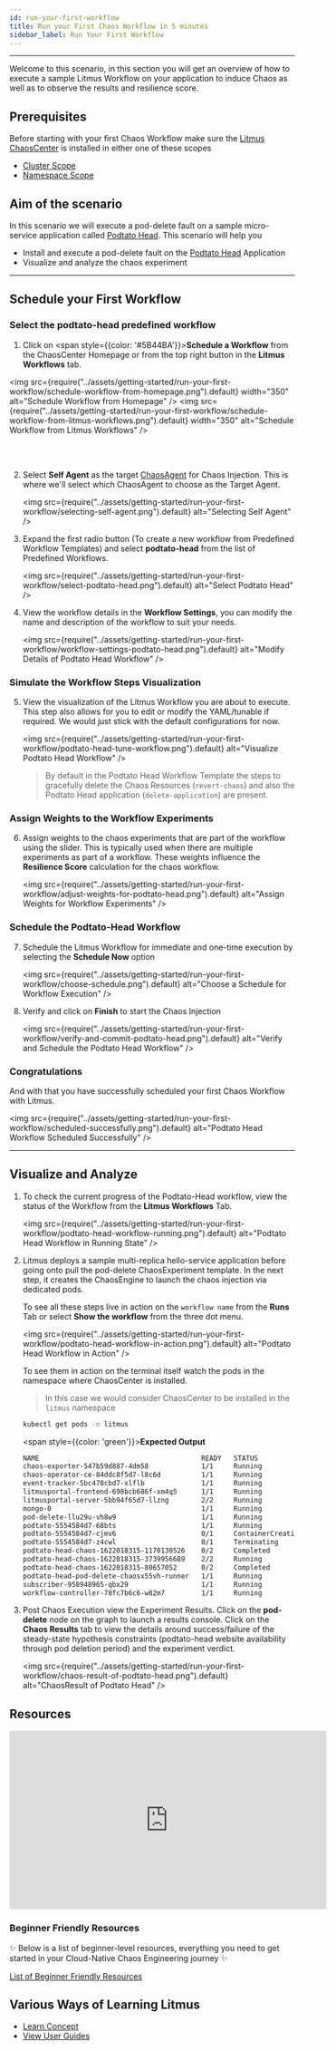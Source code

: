 ```yaml
---
id: run-your-first-workflow
title: Run your First Chaos Workflow in 5 minutes
sidebar_label: Run Your First Workflow
---
```


---

Welcome to this scenario, in this section you will get an overview of how to execute a sample Litmus Workflow on your application to induce Chaos as well as to observe the results and resilience score.

## Prerequisites

Before starting with your first Chaos Workflow make sure the [Litmus ChaosCenter](resources#chaoscenter) is installed in either one of these scopes

- [Cluster Scope](../user-guides/chaoscenter-cluster-scope-installation.md)
- [Namespace Scope](../user-guides/chaoscenter-namespace-scope-installation.md)

## Aim of the scenario

In this scenario we will execute a pod-delete fault on a sample micro-service application called [Podtato Head](https://github.com/cncf/podtato-head/). This scenario will help you

- Install and execute a pod-delete fault on the [Podtato Head](https://github.com/cncf/podtato-head/) Application
- Visualize and analyze the chaos experiment

---

## Schedule your First Workflow

### Select the podtato-head predefined workflow

1. Click on <span style={{color: '#5B44BA'}}>**Schedule a Workflow**</span> from the ChaosCenter Homepage or from the top right button in the **Litmus Workflows** tab.

<img src={require("../assets/getting-started/run-your-first-workflow/schedule-workflow-from-homepage.png").default} width="350" alt="Schedule Workflow from Homepage" /> <img src={require("../assets/getting-started/run-your-first-workflow/schedule-workflow-from-litmus-workflows.png").default} width="350" alt="Schedule Workflow from Litmus Workflows" />

<br /> <br />

2. Select **Self Agent** as the target [ChaosAgent](resources.md#chaosagents) for Chaos Injection. This is where we'll select which ChaosAgent to choose as the Target Agent.

   <img src={require("../assets/getting-started/run-your-first-workflow/selecting-self-agent.png").default} alt="Selecting Self Agent" />

3. Expand the first radio button (To create a new workflow from Predefined Workflow Templates) and select **podtato-head** from the list of Predefined Workflows.

   <img src={require("../assets/getting-started/run-your-first-workflow/select-podtato-head.png").default} alt="Select Podtato Head" />

4. View the workflow details in the **Workflow Settings**, you can modify the name and description of the workflow to suit your needs.

   <img src={require("../assets/getting-started/run-your-first-workflow/workflow-settings-podtato-head.png").default} alt="Modify Details of Podtato Head Workflow" />

### Simulate the Workflow Steps Visualization

5. View the visualization of the Litmus Workflow you are about to execute. This step also allows for you to edit or modify the YAML/tunable if required. We would just stick with the default configurations for now.

   <img src={require("../assets/getting-started/run-your-first-workflow/podtato-head-tune-workflow.png").default} alt="Visualize Podtato Head Workflow" />

   > By default in the Podtato Head Workflow Template the steps to gracefully delete the Chaos Resources (`revert-chaos`) and also the Podtato Head application (`delete-application`) are present.

### Assign Weights to the Workflow Experiments

6. Assign weights to the chaos experiments that are part of the workflow using the slider. This is typically used when there are multiple experiments as part of a workflow. These weights influence the **Resilience Score** calculation for the chaos workflow.

   <img src={require("../assets/getting-started/run-your-first-workflow/adjust-weights-for-podtato-head.png").default} alt="Assign Weights for Workflow Experiments" />

### Schedule the Podtato-Head Workflow

7. Schedule the Litmus Workflow for immediate and one-time execution by selecting the **Schedule Now** option

   <img src={require("../assets/getting-started/run-your-first-workflow/choose-schedule.png").default} alt="Choose a Schedule for Workflow Execution" />

8. Verify and click on **Finish** to start the Chaos Injection

   <img src={require("../assets/getting-started/run-your-first-workflow/verify-and-commit-podtato-head.png").default} alt="Verify and Schedule the Podtato Head Workflow" />

### Congratulations

And with that you have successfully scheduled your first Chaos Workflow with Litmus.

<img src={require("../assets/getting-started/run-your-first-workflow/scheduled-successfully.png").default} alt="Podtato Head Workflow Scheduled Successfully" />

---

## Visualize and Analyze

1. To check the current progress of the Podtato-Head workflow, view the status of the Workflow from the **Litmus Workflows** Tab.

   <img src={require("../assets/getting-started/run-your-first-workflow/podtato-head-workflow-running.png").default} alt="Podtato Head Workflow in Running State" />

2. Litmus deploys a sample multi-replica hello-service application before going onto pull the pod-delete ChaosExperiment template. In the next step, it creates the ChaosEngine to launch the chaos injection via dedicated pods.

   To see all these steps live in action on the `workflow name` from the **Runs** Tab or select **Show the workflow** from the three dot menu.

   <img src={require("../assets/getting-started/run-your-first-workflow/podtato-head-workflow-in-action.png").default} alt="Podtato Head Workflow in Action" />

   To see them in action on the terminal itself watch the pods in the namespace where ChaosCenter is installed.

   > In this case we would consider ChaosCenter to be installed in the `litmus` namespace

   ```bash
   kubectl get pods -n litmus
   ```

   <span style={{color: 'green'}}><b>Expected Output</b></span>

   ```bash
   NAME                                        READY   STATUS              RESTARTS   AGE
   chaos-exporter-547b59d887-4dm58             1/1     Running             0          6h16m
   chaos-operator-ce-84ddc8f5d7-l8c6d          1/1     Running             0          6h16m
   event-tracker-5bc478cbd7-xlflb              1/1     Running             0          6h16m
   litmusportal-frontend-698bcb686f-xm4q5      1/1     Running             0          6h26m
   litmusportal-server-5bb94f65d7-llzng        2/2     Running             1          6h26m
   mongo-0                                     1/1     Running             0          6h26m
   pod-delete-llu29u-vh8w9                     1/1     Running             0          21s
   podtato-5554584d7-68bts                     1/1     Running             0          94s
   podtato-5554584d7-cjmv6                     0/1     ContainerCreating   0          2s
   podtato-5554584d7-z4cwl                     0/1     Terminating         0          94s
   podtato-head-chaos-1622018315-1170130526    0/2     Completed           0          112s
   podtato-head-chaos-1622018315-3739956689    2/2     Running             0          31s
   podtato-head-chaos-1622018315-80657052      0/2     Completed           0          79s
   podtato-head-pod-delete-chaosx55vh-runner   1/1     Running             0          25s
   subscriber-958948965-qbx29                  1/1     Running             0          6h16m
   workflow-controller-78fc7b6c6-w82m7         1/1     Running             0          6h16m
   ```

3. Post Chaos Execution view the Experiment Results. Click on the **pod-delete** node on the graph to launch a results console. Click on the **Chaos Results** tab to view the details around success/failure of the steady-state hypothesis constraints (podtato-head website availability through pod deletion period) and the experiment verdict.

   <img src={require("../assets/getting-started/run-your-first-workflow/chaos-result-of-podtato-head.png").default} alt="ChaosResult of Podtato Head" />

## Resources

<iframe width="560" height="315" src="https://www.youtube.com/embed/hcPvbDSPdeo?start=871" title="YouTube video player" frameborder="0" allow="accelerometer; autoplay; clipboard-write; encrypted-media; gyroscope; picture-in-picture" allowfullscreen></iframe>

### Beginner Friendly Resources

✨ Below is a list of beginner-level resources, everything you need to get started in your Cloud-Native Chaos Engineering journey ✨

[List of Beginner Friendly Resources](https://github.com/litmuschaos/litmus/tree/master/resources)

## Various Ways of Learning Litmus

- [Learn Concept](../concepts/overview.md)
- [View User Guides](../user-guides/overview.md)
